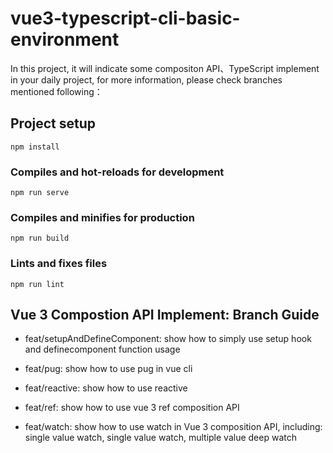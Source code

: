 # vue3-typescript-cli-basic-environment

In this project, it will indicate some compositon API、TypeScript implement in your daily project, for more information, please check branches mentioned following：

## Project setup
```
npm install
```

### Compiles and hot-reloads for development
```
npm run serve
```

### Compiles and minifies for production
```
npm run build
```

### Lints and fixes files
```
npm run lint
```
## Vue 3 Compostion API Implement: Branch Guide

- feat/setupAndDefineComponent: show how to simply use setup hook and definecomponent function usage

- feat/pug: show how to use pug in vue cli

- feat/reactive: show how to use reactive

- feat/ref: show how to use vue 3 ref composition API 

- feat/watch: show how to use watch in Vue 3 composition API, including: single value watch, single value watch, multiple value deep watch






